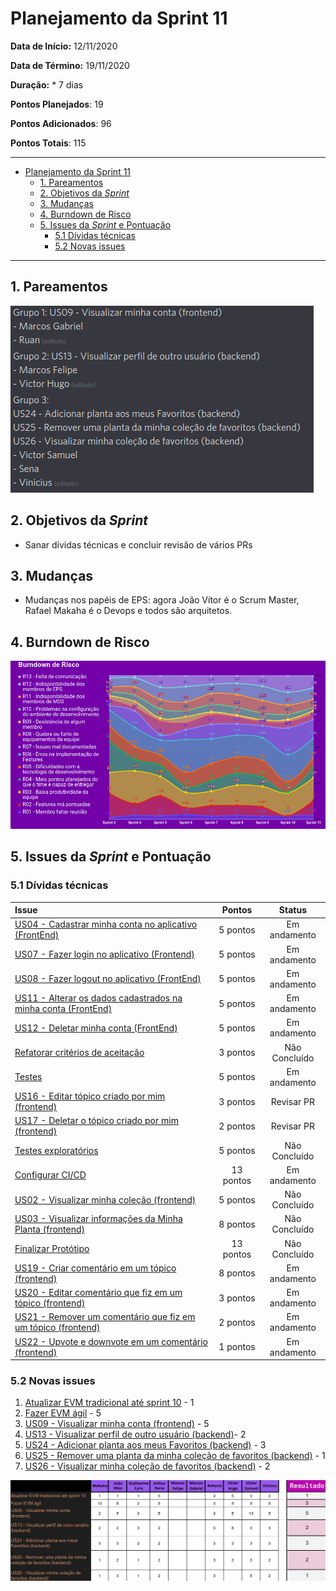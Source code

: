 # Planejamento da Sprint 11

**Data de Início:** 12/11/2020  

**Data de Término:** 19/11/2020

**Duração:** * 7 dias

**Pontos Planejados**: 19

**Pontos Adicionados**: 96

**Pontos Totais**: 115

-------

- [Planejamento da Sprint 11](#planejamento-da-sprint-11)
  - [1. Pareamentos](#1-pareamentos)
  - [2. Objetivos da _Sprint_](#2-objetivos-da-sprint)
  - [3. Mudanças](#3-mudanças)
  - [4. Burndown de Risco](#4-burndown-de-risco)
  - [5. Issues da _Sprint_ e Pontuação](#5-issues-da-sprint-e-pontuação)
    - [5.1 Dívidas técnicas](#51-dívidas-técnicas)
    - [5.2 Novas issues](#52-novas-issues)
    <!-- - [5.3 Issues pós reunião](#53-issues-pós-reunião) -->

-------

## 1. Pareamentos

![Pareamentos](img/pairings.png)

## 2. Objetivos da _Sprint_

- Sanar dívidas técnicas e concluir revisão de vários PRs
## 3. Mudanças

- Mudanças nos papéis de EPS: agora João Vítor é o Scrum Master, Rafael Makaha é o Devops e todos são arquitetos.

## 4. Burndown de Risco

![risk_burndown](img/risk_burndown.png)

## 5. Issues da _Sprint_ e Pontuação

### 5.1 Dívidas técnicas

| Issue       | Pontos     | Status |
| :------------- | :----------: | :----------: |
[US04 - Cadastrar minha conta no aplicativo (FrontEnd)](https://github.com/fga-eps-mds/2020.1-Grupo2-FrontEnd/issues/4) | 5 pontos |  Em andamento |
[US07 - Fazer login no aplicativo (Frontend)](https://github.com/fga-eps-mds/2020.1-Grupo2-FrontEnd/issues/5) | 5 pontos |  Em andamento |
[US08 - Fazer logout no aplicativo (FrontEnd)](https://github.com/fga-eps-mds/2020.1-Grupo2-FrontEnd/issues/6) | 5 pontos |  Em andamento |
[US11 - Alterar os dados cadastrados na minha conta (FrontEnd)](https://github.com/fga-eps-mds/2020.1-Grupo2-BackEnd/issues/9) | 5 pontos | Em andamento  |
[US12 - Deletar minha conta (FrontEnd)](https://github.com/fga-eps-mds/2020.1-Grupo2-FrontEnd/issues/7) | 5 pontos | Em andamento |
[Refatorar critérios de aceitação](https://github.com/fga-eps-mds/2020.1-Grupo2-wiki/issues/96) | 3 pontos | Não Concluído |
[Testes](https://github.com/fga-eps-mds/2020.1-GaiaDex-BackEnd/issues/113) | 5 pontos | Em andamento | 
[US16 - Editar tópico criado por mim (frontend)](https://github.com/fga-eps-mds/2020.1-GaiaDex-FrontEnd/issues/86) | 3 pontos | Revisar PR |
[US17 - Deletar o tópico criado por mim (frontend)](https://github.com/fga-eps-mds/2020.1-GaiaDex-FrontEnd/issues/87) | 2 pontos | Revisar PR |
[Testes exploratórios](https://github.com/fga-eps-mds/2020.1-GaiaDex-wiki/issues/)| 5 pontos | Não Concluído |
[Configurar CI/CD](https://github.com/fga-eps-mds/2020.1-GaiaDex-wiki/issues/) | 13 pontos | Em andamento |
[US02 - Visualizar minha coleção (frontend)](https://github.com/fga-eps-mds/2020.1-GaiaDex-FrontEnd/issues/) | 5 pontos | Não Concluído |
[US03 - Visualizar informações da Minha Planta (frontend)](https://github.com/fga-eps-mds/2020.1-GaiaDex-FrontEnd/issues/) | 8 pontos | Não Concluído |
[Finalizar Protótipo](https://github.com/fga-eps-mds/2020.1-GaiaDex-wiki/issues/) | 13 pontos | Não Concluído |
[US19 - Criar comentário em um tópico (frontend)](https://github.com/fga-eps-mds/2020.1-GaiaDex-FrontEnd/issues/) | 8 pontos | Em andamento |
[US20 - Editar comentário que fiz em um tópico (frontend)](https://github.com/fga-eps-mds/2020.1-GaiaDex-FrontEnd/issues/) | 3 pontos | Em andamento |
[US21 - Remover um comentário que fiz em um tópico (frontend)](https://github.com/fga-eps-mds/2020.1-GaiaDex-FrontEnd/issues/) | 2 pontos | Em andamento |
[US22 - Upvote e downvote em um comentário (frontend)](https://github.com/fga-eps-mds/2020.1-GaiaDex-FrontEnd/issues/) | 1 pontos | Em andamento |

### 5.2 Novas issues

1. [Atualizar EVM tradicional até sprint 10](https://github.com/fga-eps-mds/2020.1-GaiaDex-wiki/issues/124) - 1
2. [Fazer EVM ágil](https://github.com/fga-eps-mds/2020.1-GaiaDex-wiki/issues/125) - 5
3. [US09 - Visualizar minha conta (frontend)](https://github.com/fga-eps-mds/2020.1-GaiaDex-FrontEnd/issues/) - 5
4. [US13 - Visualizar perfil de outro usuário (backend)](https://github.com/fga-eps-mds/2020.1-GaiaDex-BackEnd/issues/)- 2
5. [US24 - Adicionar planta aos meus Favoritos (backend)](https://github.com/fga-eps-mds/2020.1-GaiaDex-BackEnd/issues/) - 3
6. [US25 - Remover uma planta da minha coleção de favoritos (backend)](https://github.com/fga-eps-mds/2020.1-GaiaDex-BackEnd/issues/) - 1
7. [US26 - Visualizar minha coleção de favoritos (backend)](https://github.com/fga-eps-mds/2020.1-GaiaDex-BackEnd/issues/) - 2

![votação](img/voting.png)